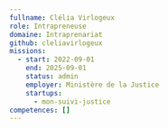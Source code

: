 ```yaml
---
fullname: Clélia Virlogeux
role: Intrapreneuse
domaine: Intraprenariat
github: cleliavirlogeux
missions:
  - start: 2022-09-01
    end: 2025-09-01
    status: admin
    employer: Ministère de la Justice
    startups:
      - mon-suivi-justice
competences: []
---
```


